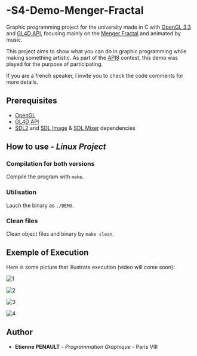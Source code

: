 # -S4-Demo-Menger-Fractal
Graphic programming project for the university made in C with [OpenGL 3.3](https://www.opengl.org/) and [GL4D API](https://github.com/noalien/GL4Dummies), focusing mainly on the [Menger Fractal](https://en.wikipedia.org/wiki/Menger_sponge) and animated by music.

This project aims to show what you can do in graphic programming while making something artistic. As part of the [API8](https://api8.fr/) contest, this demo was played for the purpose of participating.

If you are a french speaker, I invite you to check the code comments for more details.

## Prerequisites

- [OpenGL](https://www.opengl.org/)
- [GL4D API](https://github.com/noalien/GL4Dummies)
- [SDL2](https://www.libsdl.org/) and [SDL Image](https://www.libsdl.org/projects/SDL_image/) & [SDL Mixer](https://www.libsdl.org/projects/SDL_mixer/) dependencies

## How to use - *Linux Project*

### Compilation for both versions

Compile the program with ```make```.

### Utilisation

Lauch the binary as ```./DEMO```.

### Clean files

Clean object files and binary by ```make clean```.

## Exemple of Execution

Here is some picture that illustrate execution (video will come soon):

![1](https://github.com/3t13nn3/-S4-Demo-Menger-Fractal/blob/master/Screen/1.png)

![2](https://github.com/3t13nn3/-S4-Demo-Menger-Fractal/blob/master/Screen/2.png)

![3](https://github.com/3t13nn3/-S4-Demo-Menger-Fractal/blob/master/Screen/3.png)

![4](https://github.com/3t13nn3/-S4-Demo-Menger-Fractal/blob/master/Screen/4.png)


## Author

* **Etienne PENAULT** - *Programmation Graphique* - Paris VIII
